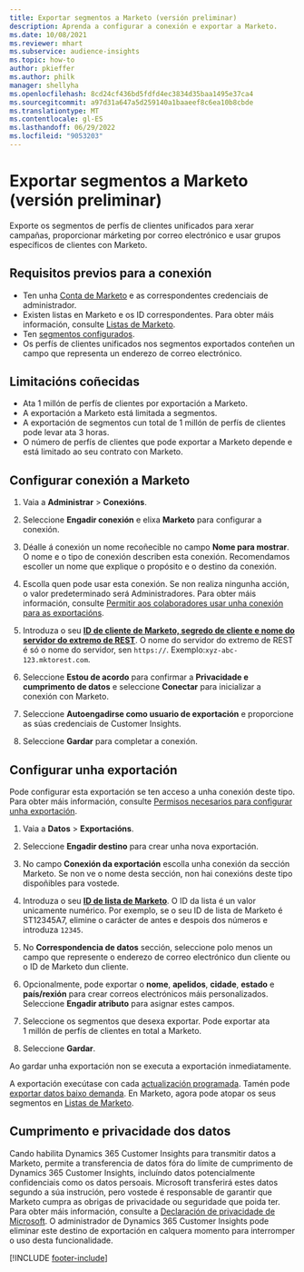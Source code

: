 ```yaml
---
title: Exportar segmentos a Marketo (versión preliminar)
description: Aprenda a configurar a conexión e exportar a Marketo.
ms.date: 10/08/2021
ms.reviewer: mhart
ms.subservice: audience-insights
ms.topic: how-to
author: pkieffer
ms.author: philk
manager: shellyha
ms.openlocfilehash: 8cd24cf436bd5fdfd4ec3834d35baa1495e37ca4
ms.sourcegitcommit: a97d31a647a5d259140a1baaeef8c6ea10b8cbde
ms.translationtype: MT
ms.contentlocale: gl-ES
ms.lasthandoff: 06/29/2022
ms.locfileid: "9053203"
---
```

# <a name="export-segments-to-marketo-preview"></a>Exportar segmentos a Marketo (versión preliminar)

Exporte os segmentos de perfís de clientes unificados para xerar campañas, proporcionar márketing por correo electrónico e usar grupos específicos de clientes con Marketo.

## <a name="prerequisites-for-connection"></a>Requisitos previos para a conexión

-   Ten unha [Conta de Marketo](https://login.marketo.com/) e as correspondentes credenciais de administrador.
-   Existen listas en Marketo e os ID correspondentes. Para obter máis información, consulte [Listas de Marketo](https://docs.marketo.com/display/public/DOCS/Understanding+Static+Lists).
-   Ten [segmentos configurados](segments.md).
-   Os perfís de clientes unificados nos segmentos exportados conteñen un campo que representa un enderezo de correo electrónico.

## <a name="known-limitations"></a>Limitacións coñecidas

- Ata 1 millón de perfís de clientes por exportación a Marketo.
- A exportación a Marketo está limitada a segmentos.
- A exportación de segmentos cun total de 1 millón de perfís de clientes pode levar ata 3 horas. 
- O número de perfís de clientes que pode exportar a Marketo depende e está limitado ao seu contrato con Marketo.

## <a name="set-up-connection-to-marketo"></a>Configurar conexión a Marketo

1. Vaia a **Administrar** > **Conexións**.

1. Seleccione **Engadir conexión** e elixa **Marketo** para configurar a conexión.

1. Déalle á conexión un nome recoñecible no campo **Nome para mostrar**. O nome e o tipo de conexión describen esta conexión. Recomendamos escoller un nome que explique o propósito e o destino da conexión.

1. Escolla quen pode usar esta conexión. Se non realiza ningunha acción, o valor predeterminado será Administradores. Para obter máis información, consulte [Permitir aos colaboradores usar unha conexión para as exportacións](connections.md#allow-contributors-to-use-a-connection-for-exports).

1. Introduza o seu **[ID de cliente de Marketo, segredo de cliente e nome do servidor do extremo de REST](https://developers.marketo.com/rest-api/authentication/)**. O nome do servidor do extremo de REST é só o nome do servidor, sen `https://`. Exemplo:`xyz-abc-123.mktorest.com`. 

1. Seleccione **Estou de acordo** para confirmar a **Privacidade e cumprimento de datos** e seleccione **Conectar** para inicializar a conexión con Marketo.

1. Seleccione **Autoengadirse como usuario de exportación** e proporcione as súas credenciais de Customer Insights.

1. Seleccione **Gardar** para completar a conexión.

## <a name="configure-an-export"></a>Configurar unha exportación

Pode configurar esta exportación se ten acceso a unha conexión deste tipo. Para obter máis información, consulte [Permisos necesarios para configurar unha exportación](export-destinations.md#set-up-a-new-export).

1. Vaia a **Datos** > **Exportacións**.

1. Seleccione **Engadir destino** para crear unha nova exportación.

1. No campo **Conexión da exportación** escolla unha conexión da sección Marketo. Se non ve o nome desta sección, non hai conexións deste tipo dispoñibles para vostede.

1. Introduza o seu **[ID de lista de Marketo](https://docs.marketo.com/display/public/DOCS/Understanding+Static+Lists)**. O ID da lista é un valor unicamente numérico. Por exemplo, se o seu ID de lista de Marketo é ST12345A7, elimine o carácter de antes e despois dos números e introduza `12345`. 

1. No **Correspondencia de datos** sección, seleccione polo menos un campo que represente o enderezo de correo electrónico dun cliente ou o ID de Marketo dun cliente. 

1. Opcionalmente, pode exportar o **nome**, **apelidos**, **cidade**, **estado** e **país/rexión** para crear correos electrónicos máis personalizados. Seleccione **Engadir atributo** para asignar estes campos.

1. Seleccione os segmentos que desexa exportar. Pode exportar ata 1 millón de perfís de clientes en total a Marketo.

1. Seleccione **Gardar**.

Ao gardar unha exportación non se executa a exportación inmediatamente.

A exportación execútase con cada [actualización programada](system.md#schedule-tab). Tamén pode [exportar datos baixo demanda](export-destinations.md#run-exports-on-demand). En Marketo, agora pode atopar os seus segmentos en [Listas de Marketo](https://docs.marketo.com/display/public/DOCS/Understanding+Static+Lists).


## <a name="data-privacy-and-compliance"></a>Cumprimento e privacidade dos datos

Cando habilita Dynamics 365 Customer Insights para transmitir datos a Marketo, permite a transferencia de datos fóra do límite de cumprimento de Dynamics 365 Customer Insights, incluíndo datos potencialmente confidenciais como os datos persoais. Microsoft transferirá estes datos segundo a súa instrución, pero vostede é responsable de garantir que Marketo cumpra as obrigas de privacidade ou seguridade que poida ter. Para obter máis información, consulte a [Declaración de privacidade de Microsoft](https://go.microsoft.com/fwlink/?linkid=396732).
O administrador de Dynamics 365 Customer Insights pode eliminar este destino de exportación en calquera momento para interromper o uso desta funcionalidade.


[!INCLUDE [footer-include](includes/footer-banner.md)]
